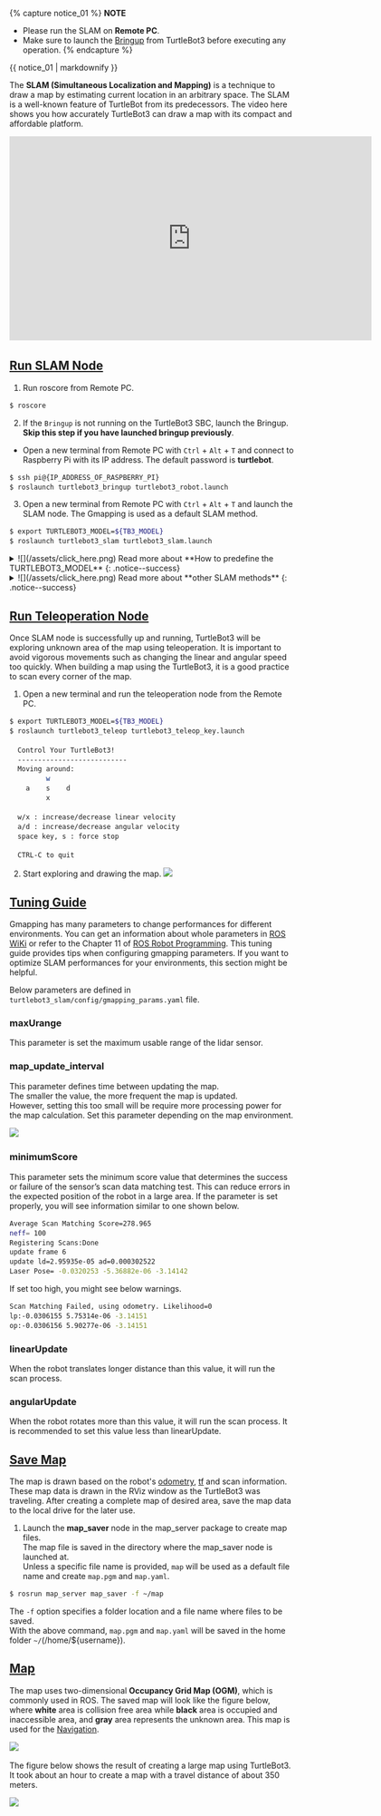 
{% capture notice_01 %}
**NOTE**
- Please run the SLAM on **Remote PC**.
- Make sure to launch the [Bringup](/docs/en/platform/turtlebot3/bringup) from TurtleBot3 before executing any operation.
{% endcapture %}
<div class="notice--info">{{ notice_01 | markdownify }}</div>

The **SLAM (Simultaneous Localization and Mapping)** is a technique to draw a map by estimating current location in an arbitrary space. The SLAM is a well-known feature of TurtleBot from its predecessors. The video here shows you how accurately TurtleBot3 can draw a map with its compact and affordable platform.

<iframe width="640" height="360" src="https://www.youtube.com/embed/lkW4-dG2BCY" frameborder="0" allowfullscreen></iframe>

## [Run SLAM Node](#run-slam-node)

1. Run roscore from Remote PC.
  ```bash
$ roscore
  ```

2. If the `Bringup` is not running on the TurtleBot3 SBC, launch the Bringup. **Skip this step if you have launched bringup previously**.  
  - Open a new terminal from Remote PC with `Ctrl` + `Alt` + `T` and connect to Raspberry Pi with its IP address.
The default password is **turtlebot**.  
  ```bash
$ ssh pi@{IP_ADDRESS_OF_RASPBERRY_PI}
$ roslaunch turtlebot3_bringup turtlebot3_robot.launch
  ```

3. Open a new terminal from Remote PC with `Ctrl` + `Alt` + `T` and launch the SLAM node. The Gmapping is used as a default SLAM method.
  ```bash
$ export TURTLEBOT3_MODEL=${TB3_MODEL}
$ roslaunch turtlebot3_slam turtlebot3_slam.launch
  ```

<details>
<summary id="summary_for_foreins" style="outline: inherit;">
![](/assets/click_here.png) Read more about **How to predefine the TURTLEBOT3_MODEL**
{: .notice--success}
</summary>
The `export TURTLEBOT3_MODEL=${TB3_MODEL}` command can be omitted if the **TURTLEBOT3_MODEL** parameter is predefined in the `.bashrc` file. The `.bashrc` file is automatically loaded when a terminal window is created.  

- Example of defining TurtlBot3 Burger as a default.  
```bash
$ echo 'export TURTLEBOT3_MODEL=burger' >> ~/.bashrc
$ source ~/.bashrc
```

- Example of defining TurtlBot3 Waffle Pi as a default.  
```bash
$ echo 'export TURTLEBOT3_MODEL=waffle_pi' >> ~/.bashrc
$ source ~/.bashrc
```
</details>

<details>
<summary id="summary_for_foreins" style="outline: inherit;">
![](/assets/click_here.png) Read more about **other SLAM methods**
{: .notice--success}
</summary>
- **Gmapping** ([ROS WIKI](http://wiki.ros.org/gmapping), [Github](https://github.com/ros-perception/slam_gmapping))
  1. Install dependent packages on PC.  
    Packages related to Gmapping have already been installed on [PC Setup](/docs/en/platform/turtlebot3/quick-start) section.
  2. Launch the Gmapping SLAM node.
  ```bash
  $ roslaunch turtlebot3_slam turtlebot3_slam.launch slam_methods:=gmapping
  ```
- **Cartographer** ([ROS WIKI](http://wiki.ros.org/cartographer), [Github](https://github.com/googlecartographer/cartographer))
  1. Download and build packages on PC.  
  The Cartographer currently does not provide the binary installation method for ROS1 Noetic. Please download and build the source code as follows. Please refer to [official wiki page](https://google-cartographer-ros.readthedocs.io/en/latest/#building-installation) for more details.
  ```bash
  $ sudo apt update
  $ sudo apt install -y python3-wstool python3-rosdep ninja-build stow
  $ cd ~/catkin_ws/src
  $ wstool init src
  $ wstool merge -t src https://raw.githubusercontent.com/cartographer-project/cartographer_ros/master/cartographer_ros.rosinstall
  $ wstool update -t src
  $ sudo rosdep init
  $ rosdep update
  $ rosdep install --from-paths src --ignore-src --rosdistro=noetic -y
  $ src/cartographer/scripts/install_abseil.sh
  $ sudo apt remove ros-noetic-abseil-cpp
  $ catkin_make_isolated --install --use-ninja
  ```
  2. Launch the Cartographer SLAM node.
  ```bash
  $ source ~/catkin_ws/install_isolated/setup.bash
  $ roslaunch turtlebot3_slam turtlebot3_slam.launch slam_methods:=cartographer
  ```
- **Karto** ([ROS WIKI](http://wiki.ros.org/slam_karto), [Github](https://github.com/ros-perception/slam_karto))
  1. Install dependent packages on PC.
  ```bash
  $ sudo apt install ros-noetic-slam-karto
  ```
  2. Launch the Karto SLAM node.
  ```bash
  $ roslaunch turtlebot3_slam turtlebot3_slam.launch slam_methods:=karto
  ```
</details>

## [Run Teleoperation Node](#run-teleoperation-node)

Once SLAM node is successfully up and running, TurtleBot3 will be exploring unknown area of the map using teleoperation. It is important to avoid vigorous movements such as changing the linear and angular speed too quickly. When building a map using the TurtleBot3, it is a good practice to scan every corner of the map.

1. Open a new terminal and run the teleoperation node from the Remote PC.
  ```bash
$ export TURTLEBOT3_MODEL=${TB3_MODEL}
$ roslaunch turtlebot3_teleop turtlebot3_teleop_key.launch

    Control Your TurtleBot3!
    ---------------------------
    Moving around:
           w
      a    s    d
           x

    w/x : increase/decrease linear velocity
    a/d : increase/decrease angular velocity
    space key, s : force stop

    CTRL-C to quit
  ```

2. Start exploring and drawing the map. 
  ![](/assets/images/platform/turtlebot3/slam/slam_running_for_mapping.png)

## [Tuning Guide](#tuning-guide)

Gmapping has many parameters to change performances for different environments. You can get an information about whole parameters in [ROS WiKi](http://wiki.ros.org/gmapping) or refer to the Chapter 11 of [ROS Robot Programming](https://community.robotsource.org/t/download-the-ros-robot-programming-book-for-free/51).
This tuning guide provides tips when configuring gmapping parameters. If you want to optimize SLAM performances for your environments, this section might be helpful.

Below parameters are defined in `turtlebot3_slam/config/gmapping_params.yaml` file.

### maxUrange
This parameter is set the maximum usable range of the lidar sensor.

### map_update_interval
This parameter defines time between updating the map.  
The smaller the value, the more frequent the map is updated.  
However, setting this too small will be require more processing power for the map calculation. 
Set this parameter depending on the map environment.

![](/assets/images/platform/turtlebot3/slam/tuning_map_update_interval.png)

### minimumScore

This parameter sets the minimum score value that determines the success or failure of the sensor’s scan data matching test. 
This can reduce errors in the expected position of the robot in a large area. 
If the parameter is set properly, you will see information similar to one shown below.
```bash
Average Scan Matching Score=278.965
neff= 100
Registering Scans:Done
update frame 6
update ld=2.95935e-05 ad=0.000302522
Laser Pose= -0.0320253 -5.36882e-06 -3.14142
```

If set too high, you might see below warnings.
```bash
Scan Matching Failed, using odometry. Likelihood=0
lp:-0.0306155 5.75314e-06 -3.14151
op:-0.0306156 5.90277e-06 -3.14151
```

### linearUpdate
When the robot translates longer distance than this value, it will run the scan process.

### angularUpdate
When the robot rotates more than this value, it will run the scan process. It is recommended to
set this value less than linearUpdate.

## [Save Map](#save-map)

The map is drawn based on the robot's [odometry](https://en.wikipedia.org/wiki/Odometry), [tf](http://wiki.ros.org/tf) and scan information. 
These map data is drawn in the RViz window as the TurtleBot3 was traveling. 
After creating a complete map of desired area, save the map data to the local drive for the later use.

1. Launch the **map_saver** node in the map_server package to create map files.  
  The map file is saved in the directory where the map_saver node is launched at.  
  Unless a specific file name is provided, `map` will be used as a default file name and create `map.pgm` and `map.yaml`.
```bash
$ rosrun map_server map_saver -f ~/map
```

The `-f` option specifies a folder location and a file name where files to be saved.  
With the above command, `map.pgm` and `map.yaml` will be saved in the home folder `~/`(/home/${username}).


## [Map](#map)

The map uses two-dimensional **Occupancy Grid Map (OGM)**, which is commonly used in ROS. 
The saved map will look like the figure below, where **white** area is collision free area while **black** area is occupied and inaccessible area, and **gray** area represents the unknown area. 
This map is used for the [Navigation][navigation].

![](/assets/images/platform/turtlebot3/slam/map.png)

The figure below shows the result of creating a large map using TurtleBot3. It took about an hour to create a map with a travel distance of about 350 meters.

![](/assets/images/platform/turtlebot3/slam/large_map.png)

[navigation]: /docs/en/platform/turtlebot3/navigation/#navigation
[teleoperation]: /docs/en/platform/turtlebot3/teleoperation/#teleoperation
[export_turtlebot3_model]: /docs/en/platform/turtlebot3/export_turtlebot3_model
